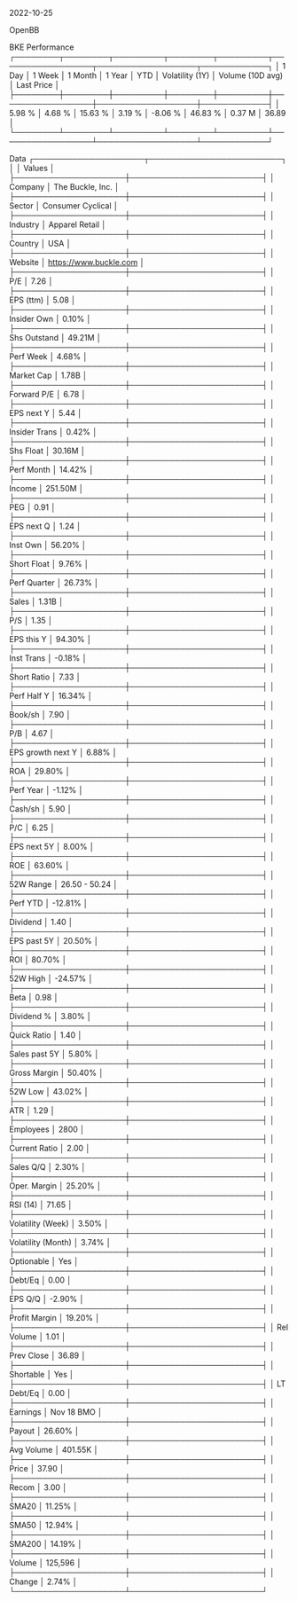 2022-10-25

OpenBB

BKE Performance
┌────────┬────────┬─────────┬────────┬─────────┬─────────────────┬──────────────────┬────────────┐
│ 1 Day  │ 1 Week │ 1 Month │ 1 Year │ YTD     │ Volatility (1Y) │ Volume (10D avg) │ Last Price │
├────────┼────────┼─────────┼────────┼─────────┼─────────────────┼──────────────────┼────────────┤
│ 5.98 % │ 4.68 % │ 15.63 % │ 3.19 % │ -8.06 % │ 46.83 %         │ 0.37 M           │ 36.89      │
└────────┴────────┴─────────┴────────┴─────────┴─────────────────┴──────────────────┴────────────┘

Data 
┌────────────────────┬────────────────────────┐
│                    │ Values                 │
├────────────────────┼────────────────────────┤
│ Company            │ The Buckle, Inc.       │
├────────────────────┼────────────────────────┤
│ Sector             │ Consumer Cyclical      │
├────────────────────┼────────────────────────┤
│ Industry           │ Apparel Retail         │
├────────────────────┼────────────────────────┤
│ Country            │ USA                    │
├────────────────────┼────────────────────────┤
│ Website            │ https://www.buckle.com │
├────────────────────┼────────────────────────┤
│ P/E                │ 7.26                   │
├────────────────────┼────────────────────────┤
│ EPS (ttm)          │ 5.08                   │
├────────────────────┼────────────────────────┤
│ Insider Own        │ 0.10%                  │
├────────────────────┼────────────────────────┤
│ Shs Outstand       │ 49.21M                 │
├────────────────────┼────────────────────────┤
│ Perf Week          │ 4.68%                  │
├────────────────────┼────────────────────────┤
│ Market Cap         │ 1.78B                  │
├────────────────────┼────────────────────────┤
│ Forward P/E        │ 6.78                   │
├────────────────────┼────────────────────────┤
│ EPS next Y         │ 5.44                   │
├────────────────────┼────────────────────────┤
│ Insider Trans      │ 0.42%                  │
├────────────────────┼────────────────────────┤
│ Shs Float          │ 30.16M                 │
├────────────────────┼────────────────────────┤
│ Perf Month         │ 14.42%                 │
├────────────────────┼────────────────────────┤
│ Income             │ 251.50M                │
├────────────────────┼────────────────────────┤
│ PEG                │ 0.91                   │
├────────────────────┼────────────────────────┤
│ EPS next Q         │ 1.24                   │
├────────────────────┼────────────────────────┤
│ Inst Own           │ 56.20%                 │
├────────────────────┼────────────────────────┤
│ Short Float        │ 9.76%                  │
├────────────────────┼────────────────────────┤
│ Perf Quarter       │ 26.73%                 │
├────────────────────┼────────────────────────┤
│ Sales              │ 1.31B                  │
├────────────────────┼────────────────────────┤
│ P/S                │ 1.35                   │
├────────────────────┼────────────────────────┤
│ EPS this Y         │ 94.30%                 │
├────────────────────┼────────────────────────┤
│ Inst Trans         │ -0.18%                 │
├────────────────────┼────────────────────────┤
│ Short Ratio        │ 7.33                   │
├────────────────────┼────────────────────────┤
│ Perf Half Y        │ 16.34%                 │
├────────────────────┼────────────────────────┤
│ Book/sh            │ 7.90                   │
├────────────────────┼────────────────────────┤
│ P/B                │ 4.67                   │
├────────────────────┼────────────────────────┤
│ EPS growth next Y  │ 6.88%                  │
├────────────────────┼────────────────────────┤
│ ROA                │ 29.80%                 │
├────────────────────┼────────────────────────┤
│ Perf Year          │ -1.12%                 │
├────────────────────┼────────────────────────┤
│ Cash/sh            │ 5.90                   │
├────────────────────┼────────────────────────┤
│ P/C                │ 6.25                   │
├────────────────────┼────────────────────────┤
│ EPS next 5Y        │ 8.00%                  │
├────────────────────┼────────────────────────┤
│ ROE                │ 63.60%                 │
├────────────────────┼────────────────────────┤
│ 52W Range          │ 26.50 - 50.24          │
├────────────────────┼────────────────────────┤
│ Perf YTD           │ -12.81%                │
├────────────────────┼────────────────────────┤
│ Dividend           │ 1.40                   │
├────────────────────┼────────────────────────┤
│ EPS past 5Y        │ 20.50%                 │
├────────────────────┼────────────────────────┤
│ ROI                │ 80.70%                 │
├────────────────────┼────────────────────────┤
│ 52W High           │ -24.57%                │
├────────────────────┼────────────────────────┤
│ Beta               │ 0.98                   │
├────────────────────┼────────────────────────┤
│ Dividend %         │ 3.80%                  │
├────────────────────┼────────────────────────┤
│ Quick Ratio        │ 1.40                   │
├────────────────────┼────────────────────────┤
│ Sales past 5Y      │ 5.80%                  │
├────────────────────┼────────────────────────┤
│ Gross Margin       │ 50.40%                 │
├────────────────────┼────────────────────────┤
│ 52W Low            │ 43.02%                 │
├────────────────────┼────────────────────────┤
│ ATR                │ 1.29                   │
├────────────────────┼────────────────────────┤
│ Employees          │ 2800                   │
├────────────────────┼────────────────────────┤
│ Current Ratio      │ 2.00                   │
├────────────────────┼────────────────────────┤
│ Sales Q/Q          │ 2.30%                  │
├────────────────────┼────────────────────────┤
│ Oper. Margin       │ 25.20%                 │
├────────────────────┼────────────────────────┤
│ RSI (14)           │ 71.65                  │
├────────────────────┼────────────────────────┤
│ Volatility (Week)  │ 3.50%                  │
├────────────────────┼────────────────────────┤
│ Volatility (Month) │ 3.74%                  │
├────────────────────┼────────────────────────┤
│ Optionable         │ Yes                    │
├────────────────────┼────────────────────────┤
│ Debt/Eq            │ 0.00                   │
├────────────────────┼────────────────────────┤
│ EPS Q/Q            │ -2.90%                 │
├────────────────────┼────────────────────────┤
│ Profit Margin      │ 19.20%                 │
├────────────────────┼────────────────────────┤
│ Rel Volume         │ 1.01                   │
├────────────────────┼────────────────────────┤
│ Prev Close         │ 36.89                  │
├────────────────────┼────────────────────────┤
│ Shortable          │ Yes                    │
├────────────────────┼────────────────────────┤
│ LT Debt/Eq         │ 0.00                   │
├────────────────────┼────────────────────────┤
│ Earnings           │ Nov 18 BMO             │
├────────────────────┼────────────────────────┤
│ Payout             │ 26.60%                 │
├────────────────────┼────────────────────────┤
│ Avg Volume         │ 401.55K                │
├────────────────────┼────────────────────────┤
│ Price              │ 37.90                  │
├────────────────────┼────────────────────────┤
│ Recom              │ 3.00                   │
├────────────────────┼────────────────────────┤
│ SMA20              │ 11.25%                 │
├────────────────────┼────────────────────────┤
│ SMA50              │ 12.94%                 │
├────────────────────┼────────────────────────┤
│ SMA200             │ 14.19%                 │
├────────────────────┼────────────────────────┤
│ Volume             │ 125,596                │
├────────────────────┼────────────────────────┤
│ Change             │ 2.74%                  │
└────────────────────┴────────────────────────┘